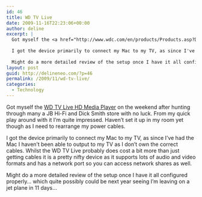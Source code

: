 ```yaml
---
id: 46
title: WD TV Live
date: 2009-11-16T22:23:06+00:00
author: deline
excerpt: |
  Got myself the <a href="http://www.wdc.com/en/products/Products.asp?DriveID=735">WD TV Live HD Media Player</a> on the weekend after hunting through many a JB Hi-Fi and Dick Smith store with no luck. From my quick play around with it I'm quite impressed. Haven't set it up in my room yet though as I need to rearrange my power cables.
  
  I got the device primarily to connect my Mac to my TV, as since I've had the Mac I haven't been able to output to my TV as I don't own the correct cables. Whilst the WD TV Live probably does cost a bit more than just getting cables it is a pretty nifty device as it supports lots of audio and video formats and has a network port so you can access network shares as well.
  
  Might do a more detailed review of the setup once I have it all configured properly... which quite possibly could be next year seeing I'm leaving on a jet plane in 11 days...
layout: post
guid: http://delineneo.com/?p=46
permalink: /2009/11/wd-tv-live/
categories:
  - Technology
---
```

Got myself the [WD TV Live HD Media Player](http://www.wdc.com/en/products/Products.asp?DriveID=735) on the weekend after hunting through many a JB Hi-Fi and Dick Smith store with no luck. From my quick play around with it I&#8217;m quite impressed. Haven&#8217;t set it up in my room yet though as I need to rearrange my power cables.

I got the device primarily to connect my Mac to my TV, as since I&#8217;ve had the Mac I haven&#8217;t been able to output to my TV as I don&#8217;t own the correct cables. Whilst the WD TV Live probably does cost a bit more than just getting cables it is a pretty nifty device as it supports lots of audio and video formats and has a network port so you can access network shares as well.

Might do a more detailed review of the setup once I have it all configured properly&#8230; which quite possibly could be next year seeing I&#8217;m leaving on a jet plane in 11 days&#8230;